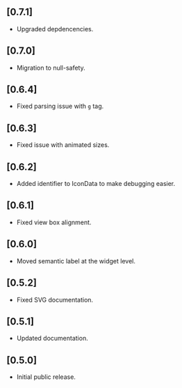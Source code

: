 ## [0.7.1]

* Upgraded depdencencies.

## [0.7.0]

* Migration to null-safety.

## [0.6.4]

* Fixed parsing issue with `g` tag.

## [0.6.3]

* Fixed issue with animated sizes.

## [0.6.2]

* Added identifier to IconData to make debugging easier.

## [0.6.1]

* Fixed view box alignment.

## [0.6.0]

* Moved semantic label at the widget level.

## [0.5.2]

* Fixed SVG documentation.

## [0.5.1]

* Updated documentation.

## [0.5.0]

* Initial public release.

